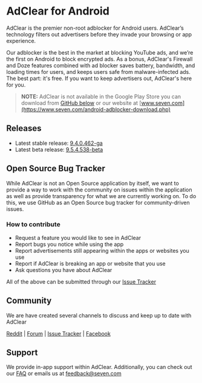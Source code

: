 # AdClear for Android

AdClear is the premier non-root adblocker for Android users. AdClear’s technology filters out advertisers before they invade your browsing or app experience. 

Our adblocker is the best in the market at blocking YouTube ads, and we’re the first on Android to block encrypted ads. As a bonus, AdClear's Firewall and Doze features combined with ad blocker saves battery, bandwidth, and loading times for users, and keeps users safe from malware-infected ads. The best part: it's free. If you want to keep advertisers out, AdClear's here for you.

> **NOTE:** AdClear is not available in the Google Play Store you can download from [GitHub below](#releases) or our website at [www.seven.com](https://www.seven.com/android-adblocker-download.php)

<a name="releases">

## Releases

* Latest stable release: [9.4.0.462-ga](https://github.com/SEVENNetworks/AdClear/releases/tag/v9.4.0.462-ga)
* Latest beta release: [9.5.4.538-beta](https://github.com/SEVENNetworks/AdClear/releases/tag/v9.5.4.538-beta)

## Open Source Bug Tracker

While AdClear is not an Open Source application by itself, we want to provide a way to work with the community on issues within the application as well as provide transparency for what we are currently working on. To do this, we use GitHub as an Open Source bug tracker for community-driven issues.

### How to contribute
* Request a feature you would like to see in AdClear
* Report bugs you notice while using the app
* Report advertisements still appearing within the apps or websites you use
* Report if AdClear is breaking an app or website that you use
* Ask questions you have about AdClear

All of the above can be submitted through our [Issue Tracker](https://github.com/SEVENNetworks/AdClear/issues)

## Community
We are have created several channels to discuss and keep up to date with AdClear

[Reddit](https://www.reddit.com/r/adblockerforandroid/) | [Forum](https://forum.seven.com/) | [Issue Tracker](https://github.com/SEVENNetworks/AdClear/issues) | [Facebook](https://www.facebook.com/SEVENNetworks/)

## Support

We provide in-app support within AdClear. Additionally, you can check out our [FAQ](https://www.seven.com/adclear-faq.php) or emails us at feedback@seven.com
